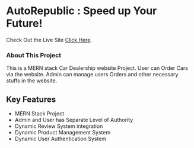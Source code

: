 # AutoRepublic : Speed up Your Future!

Check Out the Live Site [Click Here](https://auto-republic.web.app/).

### About This Project

This is a MERN stack Car Dealership website Project. User can Order Cars via the website. Admin can manage users Orders and other necessary stuffs in the website.

## Key Features

* MERN Stack Project
* Admin and User has Separate Level of Authority
* Dynamic Review System integration
* Dynamic Product Management System
* Dynamic User Authentication System
